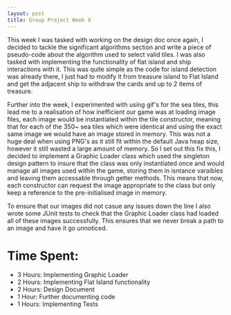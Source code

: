 ```yaml
---
layout: post
title: Group Project Week 9
---
```


This week I was tasked with working on the design doc once again, I decided to tackle the significant algorithms section and write a piece of pseudo-code about the algorithm used to select valid tiles. 
I was also tasked with implementing the functionality of flat island and ship interactions with it. This was quite simple as the code for island detection was already there, I just had to modify it from treasure island to Flat Island and get the adjacent ship to withdraw the cards and up to 2 items of treasure.

Further into the week, I experimented with using gif's for the sea tiles, this lead me to a realisation of how inefficient our game was at loading image files, each image would be instantiated within the tile constructor, meaning that for each of the 350~ sea tiles which were identical and using the exact same image we would have an image stored in memory. This was not a huge deal when using PNG's as it still fit within the default Java heap size, however it still wasted a large amount of memory. So I set out this fix this, I decided to implement a Graphic Loader class which used the singleton design pattern to insure that the class was only instantiated once and would manage all images used within the game, storing them in isntance varaibles and leaving them accessable through getter methods. This means that now, each constructor can request the image appropriate to the class but only keep a reference to the pre-initialised image in memory.

To ensure that our images did not casue any issues down the line I also wrote some JUnit tests to check that the Graphic Loader class had loaded all of these images successfully. This ensures that we never break a path to an image and have it go unnoticed.

# Time Spent:

- 3 Hours: Implementing Graphic Loader
- 2 Hours: Implementing Flat Island functionality
- 2 Hours: Design Document
- 1 Hour: Further documenting code
- 1 Hours: Implementing Tests
